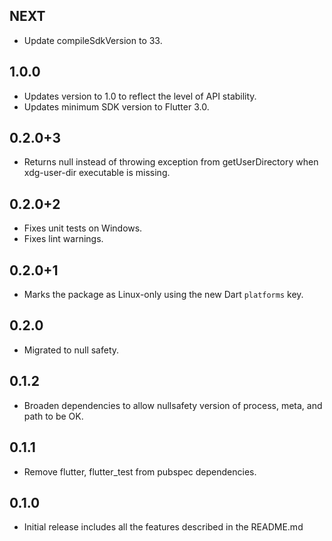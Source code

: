 ## NEXT

* Update compileSdkVersion to 33.

## 1.0.0

* Updates version to 1.0 to reflect the level of API stability.
* Updates minimum SDK version to Flutter 3.0.

## 0.2.0+3

* Returns null instead of throwing exception from getUserDirectory when xdg-user-dir executable is missing.

## 0.2.0+2

* Fixes unit tests on Windows.
* Fixes lint warnings.

## 0.2.0+1

* Marks the package as Linux-only using the new Dart `platforms` key.

## 0.2.0

* Migrated to null safety.

## 0.1.2

* Broaden dependencies to allow nullsafety version of process, meta, and path to be OK.

## 0.1.1

* Remove flutter, flutter_test from pubspec dependencies.

## 0.1.0

* Initial release includes all the features described in the README.md

